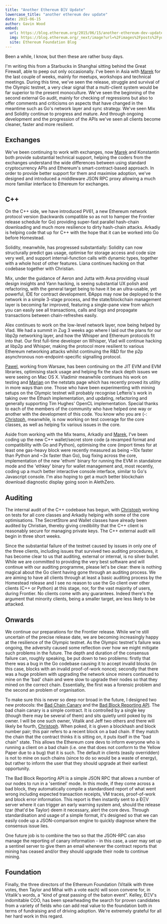 ```yaml
---
title: "Another Ethereum ÐΞV Update"
lowercase_title: "another ethereum dev update"
date: 2015-06-15
author: Gavin Wood
embed:
  url: https://blog.ethereum.org/2015/06/15/another-ethereum-dev-update
  img: https://blog.ethereum.org/_next/image?url=%2Fimages%2Fposts%2Fyouth.jpg&w=1080&q=75
  site: Ethereum Foundation Blog
---
```


Been a while, I know, but then these are rather busy days.

I'm writing this from a Starbucks in Shanghai sitting behind the Great Firewall, able to peep out only occasionally. I've been in Asia with [Marek](/people/marek-kotewicz/) for the last couple of weeks, mainly for meetups, workshops and technical meetings. During this time, we've seen the release, struggle and survival of the Olympic testnet, a very clear signal that a multi-client system would be far superior to the present monoculture. We've seen the beginning of the second external Go audit, mainly for checking of regressions but also to offer comments and criticisms on aspects that have changed in the meantime such as Go's network layer and sync strategy. We've seen Mix and Solidity continue to progress and mature. And through ongoing development and the progression of the APIs we've seen all clients become cleaner, faster and more resilient.

## Exchanges

We've been continuing to work with exchanges, now [Marek](/people/marek-kotewicz/) and Konstantin both provide substantial technical support, helping the coders from the exchanges understand the wide differences between using standard cryptocurrency APIs and Ethereum's smart-contract-based approach. In order to provide better support for them and maximise adoption, we've designed and introduced a middleware JSON RPC proxy allowing a much more familiar interface to Ethereum for exchanges.

## C++

On the C++ side, we have introduced PV61, a new Ethereum network protocol version (backwards compatible so as not to hamper the Frontier release schedule for Go) providing super-fast parallel hash-chain downloading and much more resilience to dirty hash-chain attacks. Arkadiy is helping code that up for C++ with the hope that it can be worked into Go before Homestead.

Solidity, meanwhile, has progressed substantially: Solidity can now structurally predict gas usage, optimise for storage access and code size very well, and support internal-function calls with dynamic types, together with a whole host of other features. Liana continues hacking on that codebase together with Christian.

Mix, under the guidance of Aeron and Jutta with Avsa providing visual design insights and Yann hacking, is seeing substantial UX polish and refactoring, with the general target being to have it be an ultra-usable, yet powerful, IDE for contract development. ÐApps may now be deployed to the network in a simple 3-stage process, and the state/blockchain management layer is becoming far improved, featuring a single-pane view from which you can easily see all transactions, calls and logs and propagate transactions between chain-refreshes easily.

Alex continues to work on the low-level network layer, now being helped by Vlad. We had a summit in Zug 3 weeks ago where I laid out the plans for our libp2p networking layer, and how the Whisper and Ethereum protocols fit into that. Our first full-time developer on Whisper, Vlad will continue hacking at libp2p and Whisper, making the protocol more resilient to various Ethereum networking attacks whilst continuing the R&D for the p2p asynchronous non-endpoint-specific signalling protocol.

[Pawel](/people/pawel-bylica/), working from Warsaw, has been continuing on the JIT EVM and EVM libraries, optimising stack usage and helping fix the stack depth issues we were seeing on Mac OS X. Vladimir meanwhile continues his work on testing and [Marian](/people/marian-oancea/) on the netstats page which has recently proved its utility in more ways than one. Those who have been experimenting with mining setups on the Olympic testnet will probably recognise Lefteris's work in taking over the Ethash implementation, and updating, refactoring and generally supporting Tim Hughes' OpenCL implementation. Special thanks to each of the members of the community who have helped one way or another with the development of this code. You know who you are (-: [Christoph](/people/christoph-jentzsch/), meanwhile, is now working on test coverage for the core classes, as well as helping fix various issues in the core.

Aside from working with the Mix teams, Arkadiy and [Marek](/people/marek-kotewicz/), I've been coding up the new C++ wallet/secret store code (a revamped format and compatibility with Go and Python), optimising the core (import times for at least one gas-heavy block were recently measured as being ~10x faster than Python and ~3x faster than Go), bug fixing across the core, implementation of the new 'ethvm' binary for running the EVM in standalone mode and the 'ethkey' binary for wallet management and, most recently, coding up a much better interactive console interface, similar to Go's Javascript console. I'm also hoping to get a much better blockchain download diagnostic display going soon in AlethZero.

## Auditing

The internal audit of the C++ codebase has begun, with [Christoph](/people/christoph-jentzsch/) working on tests for all core classes and Arkadiy helping with some of the core optimisations. The SecretStore and Wallet classes have already been audited by Christian, thereby giving credibility that the C++ client is reasonably secure for managing private keys. The C++ external audit will begin in three short weeks.

Since the substantial failure of the testnet caused by issues in only one of the three clients, including issues that survived two auditing procedures, it has become clear to us that auditing, external or internal, is no silver bullet. While we are committed to providing the very best software and will continue with our auditing programme, please let's be clear: there is nothing magical about the Go client having gone through an auditing process. We are aiming to have all clients through at least a basic auditing process by the Homestead release and I see no reason to use the Go client over other clients (C++ or Python) at this stage, nor, for the vast majority of users, during Frontier. No clients come with any guarantees. Indeed there's the argument that minority clients, being a smaller target, are less likely to be attacked.

## Onwards

We continue our preparations for the Frontier release. While we're still uncertain of the precise release date, we are becoming increasingly happy at the resilience of the Olympic testnet. As the Olympic testnet's failure was ongoing, the adversity caused some reflection over how we might mitigate such problems in the future. The depth and duration of the consensus failure can, roughly speaking, be put down to two problems: firstly that there was a bug in the Go codebase causing it to accept invalid blocks (in this case, blocks with an invalid proof-of-work nonce); secondly that there was a huge problem with upgrading the network since miners continued to mine on the 'bad' chain and were slow to upgrade their nodes so that they mined on the correct chain. Essentially, the first was a forensic problem and the second an problem of organisation.

To make sure this is never so deep nor broad in the future, I designed two new protocols: the [Bad Chain Canary](https://github.com/ethereum/wiki/wiki/Bad-Chain-Canary) and the [Bad Block Reporting API](http://github.com/ethereum/wiki/wiki/Bad-Block-Reporting). The bad chain canary is a simple contract. It is controlled by a single key (though there may be several of them) and sits quietly until poked by its owner. I will be one such owner, Vitalik and Jeff two others and there will likely be fourth, [Christoph](/people/christoph-jentzsch/). When poked, it is given a blockhash and block number pair; this pair refers to a recent block on a bad chain. If they match the chain that the contract thinks it is sitting on, it puts itself in the "bad chain" state. This allows the Ethereum core devs to inform everyone who is running a client on a bad chain (i.e. one that does not conform to the Yellow Paper due to a bug) that it is such. The default in clients (easily overridden) is not to mine on such chains (since to do so would be a waste of energy), but rather to inform the user that they should upgrade at their earliest opportunity.

The Bad Block Reporting API is a simple JSON RPC that allows a number of our nodes to run in a 'sentinel' mode. In this mode, if they come across a bad block, they automatically compile a standardised report of what went wrong including expected transaction receipts, VM traces, proof-of-work and block error information. This report is then instantly sent to a ÐΞV server where it can trigger an early warning system and, should the release tzar (that'd be Taylor) deem it necessary, alert the core devs. Through standardisation and usage of a simple format, it's designed so that we can easily code up a JSON-comparison engine to quickly diagnose where the consensus issue lies.

One future job is to combine the two so that the JSON-RPC can also manage the reporting of canary information - in this case, a user may set up a sentinel server to give them an email whenever the contract reports that mining has ceased and/or they should upgrade their node to continue mining.

## Foundation

Finally, the three directors of the Ethereum Foundation (Vitalik with three votes, then Taylor and Mihai with a vote each) will soon convene for, in Vitalik's words, a "kind of great passing of the baton event". Kelley, ÐΞV's indomitable COO, has been spearheading the search for proven candidates from a variety of fields who can add real value to the foundation both in terms of fundraising and of driving adoption. We're extremely grateful for all her hard work in this regard.
